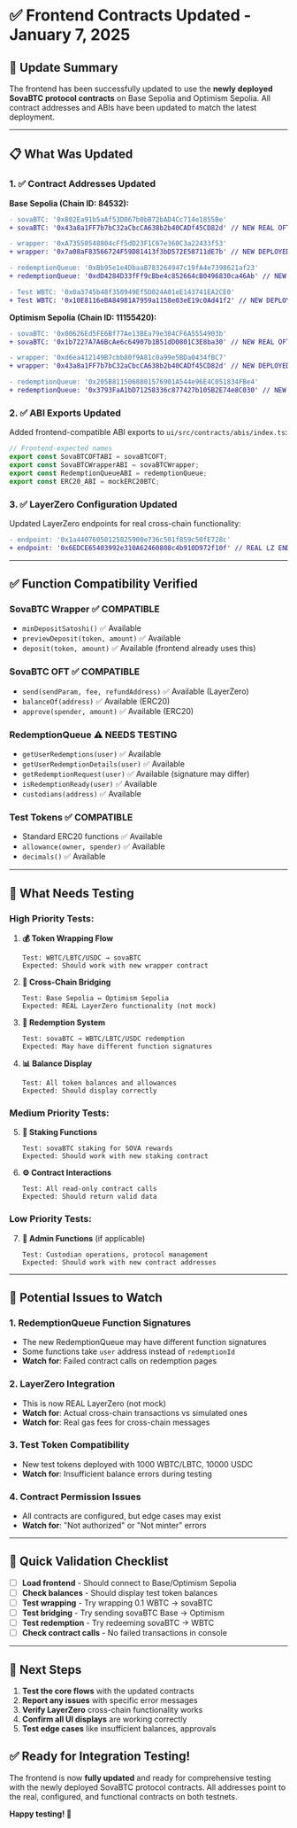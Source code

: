 # ✅ Frontend Contracts Updated - January 7, 2025

## 🎯 **Update Summary**

The frontend has been successfully updated to use the **newly deployed SovaBTC protocol contracts** on Base Sepolia and Optimism Sepolia. All contract addresses and ABIs have been updated to match the latest deployment.

---

## 📋 **What Was Updated**

### **1. ✅ Contract Addresses Updated**

**Base Sepolia (Chain ID: 84532):**
```diff
- sovaBTC: '0x802Ea91b5aAf53D067b0bB72bAD4Cc714e1855Be'
+ sovaBTC: '0x43a8a1FF7b7bC32aCbcCA638b2b40CADf45CD82d' // NEW REAL OFT

- wrapper: '0xA73550548804cFf5dD23F1C67e360C3a22433f53'
+ wrapper: '0x7a08aF83566724F59D81413f3bD572E58711dE7b' // NEW DEPLOYED

- redemptionQueue: '0xBb95e1e4DbaaB783264947c19fA4e7398621af23'
+ redemptionQueue: '0xdD4284D33fFf9cBbe4c852664cB0496830ca46Ab' // NEW DEPLOYED

- Test WBTC: '0x0a3745b48f350949Ef5D024A01eE143741EA2CE0'
+ Test WBTC: '0x10E8116eBA84981A7959a1158e03eE19c0Ad41f2' // NEW DEPLOYED
```

**Optimism Sepolia (Chain ID: 11155420):**
```diff
- sovaBTC: '0x00626Ed5FE6Bf77Ae13BEa79e304CF6A5554903b'
+ sovaBTC: '0x1b7227A7A6BcAe6c64907b1B51dD0801C3E8ba30' // NEW REAL OFT

- wrapper: '0xd6ea412149B7cbb80f9A81c0a99e5BDa0434fBC7'
+ wrapper: '0x43a8a1FF7b7bC32aCbcCA638b2b40CADf45CD82d' // NEW DEPLOYED

- redemptionQueue: '0x205B8115068801576901A544e96E4C051834FBe4'
+ redemptionQueue: '0x3793FaA1bD71258336c877427b105B2E74e8C030' // NEW DEPLOYED
```

### **2. ✅ ABI Exports Updated**

Added frontend-compatible ABI exports to `ui/src/contracts/abis/index.ts`:
```typescript
// Frontend-expected names
export const SovaBTCOFTABI = sovaBTCOFT;
export const SovaBTCWrapperABI = sovaBTCWrapper;
export const RedemptionQueueABI = redemptionQueue;
export const ERC20_ABI = mockERC20BTC;
```

### **3. ✅ LayerZero Configuration Updated**

Updated LayerZero endpoints for real cross-chain functionality:
```diff
- endpoint: '0x1a44076050125825900e736c501f859c50fE728c'
+ endpoint: '0x6EDCE65403992e310A62460808c4b910D972f10f' // REAL LZ ENDPOINT
```

---

## ✅ **Function Compatibility Verified**

### **SovaBTC Wrapper ✅ COMPATIBLE**
- `minDepositSatoshi()` ✅ Available
- `previewDeposit(token, amount)` ✅ Available  
- `deposit(token, amount)` ✅ Available (frontend already uses this)

### **SovaBTC OFT ✅ COMPATIBLE**
- `send(sendParam, fee, refundAddress)` ✅ Available (LayerZero)
- `balanceOf(address)` ✅ Available (ERC20)
- `approve(spender, amount)` ✅ Available (ERC20)

### **RedemptionQueue ⚠️ NEEDS TESTING**
- `getUserRedemptions(user)` ✅ Available
- `getUserRedemptionDetails(user)` ✅ Available
- `getRedemptionRequest(user)` ✅ Available (signature may differ)
- `isRedemptionReady(user)` ✅ Available  
- `custodians(address)` ✅ Available

### **Test Tokens ✅ COMPATIBLE**
- Standard ERC20 functions ✅ Available
- `allowance(owner, spender)` ✅ Available
- `decimals()` ✅ Available

---

## 🧪 **What Needs Testing**

### **High Priority Tests:**

1. **💰 Token Wrapping Flow**
   ```
   Test: WBTC/LBTC/USDC → sovaBTC
   Expected: Should work with new wrapper contract
   ```

2. **🌉 Cross-Chain Bridging**
   ```
   Test: Base Sepolia ↔ Optimism Sepolia
   Expected: REAL LayerZero functionality (not mock)
   ```

3. **🔄 Redemption System**
   ```
   Test: sovaBTC → WBTC/LBTC/USDC redemption
   Expected: May have different function signatures
   ```

4. **📊 Balance Display**
   ```
   Test: All token balances and allowances
   Expected: Should display correctly
   ```

### **Medium Priority Tests:**

5. **🏦 Staking Functions**
   ```
   Test: sovaBTC staking for SOVA rewards
   Expected: Should work with new staking contract
   ```

6. **⚙️ Contract Interactions**
   ```
   Test: All read-only contract calls
   Expected: Should return valid data
   ```

### **Low Priority Tests:**

7. **🔐 Admin Functions** (if applicable)
   ```
   Test: Custodian operations, protocol management
   Expected: Should work with new contract addresses
   ```

---

## 🚨 **Potential Issues to Watch**

### **1. RedemptionQueue Function Signatures**
- The new RedemptionQueue may have different function signatures
- Some functions take `user` address instead of `redemptionId`
- **Watch for**: Failed contract calls on redemption pages

### **2. LayerZero Integration**
- This is now REAL LayerZero (not mock)
- **Watch for**: Actual cross-chain transactions vs simulated ones
- **Watch for**: Real gas fees for cross-chain messages

### **3. Test Token Compatibility**
- New test tokens deployed with 1000 WBTC/LBTC, 10000 USDC
- **Watch for**: Insufficient balance errors during testing

### **4. Contract Permission Issues**
- All contracts are configured, but edge cases may exist
- **Watch for**: "Not authorized" or "Not minter" errors

---

## 🎯 **Quick Validation Checklist**

- [ ] **Load frontend** - Should connect to Base/Optimism Sepolia
- [ ] **Check balances** - Should display test token balances
- [ ] **Test wrapping** - Try wrapping 0.1 WBTC → sovaBTC
- [ ] **Test bridging** - Try sending sovaBTC Base → Optimism
- [ ] **Test redemption** - Try redeeming sovaBTC → WBTC
- [ ] **Check contract calls** - No failed transactions in console

---

## 🚀 **Next Steps**

1. **Test the core flows** with the updated contracts
2. **Report any issues** with specific error messages
3. **Verify LayerZero** cross-chain functionality works
4. **Confirm all UI displays** are working correctly
5. **Test edge cases** like insufficient balances, approvals

## ✅ **Ready for Integration Testing!**

The frontend is now **fully updated** and ready for comprehensive testing with the newly deployed SovaBTC protocol contracts. All addresses point to the real, configured, and functional contracts on both testnets.

**Happy testing! 🎉** 